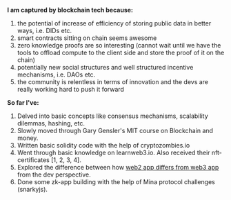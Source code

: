 **I am captured by blockchain tech because:**
1. the potential of increase of efficiency of storing public data in better ways, i.e. DIDs etc.
2. smart contracts sitting on chain seems awesome
3. zero knowledge proofs are so interesting (cannot wait until we have the tools to offload compute to the client side and store the proof of it on the chain)
4. potentially new social structures and well structured incentive mechanisms, i.e. DAOs etc.
5. the community is relentless in terms of innovation and the devs are really working hard to push it forward

**So far I've:**
1. Delved into basic concepts like consensus mechanisms, scalability dilemmas, hashing, etc.
2. Slowly moved through Gary Gensler's MIT course on Blockchain and money.
3. Written basic solidity code with the help of cryptozombies.io
4. Went through basic knowledge on learnweb3.io. Also received their nft-certificates [1, 2, 3, 4].
5. Explored the difference between how [web2 app differs from web3 app](https://web2vsweb3-snowy.vercel.app/) from the dev perspective.
6. Done some zk-app building with the help of Mina protocol challenges (snarkyjs).
